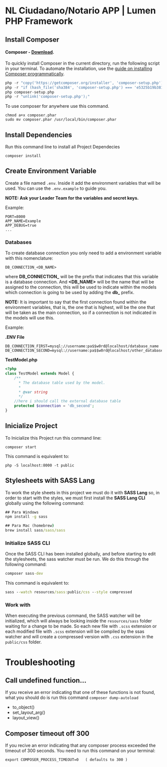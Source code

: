 # NL Ciudadano/Notario APP | Lumen PHP Framework



## Install Composer
#### Composer - [Download](https://getcomposer.org/download/).

To quickly install Composer in the current directory, run the following script in your terminal. To automate the installation, use the [guide on installing Composer programmatically](https://getcomposer.org/doc/faqs/how-to-install-composer-programmatically.md).

```php
php -r "copy('https://getcomposer.org/installer', 'composer-setup.php');"
php -r "if (hash_file('sha384', 'composer-setup.php') === 'e5325b19b381bfd88ce90a5ddb7823406b2a38cff6bb704b0acc289a09c8128d4a8ce2bbafcd1fcbdc38666422fe2806') { echo 'Installer verified'; } else { echo 'Installer corrupt'; unlink('composer-setup.php'); } echo PHP_EOL;"
php composer-setup.php
php -r "unlink('composer-setup.php');"
```

To use composer for anywhere use this command.
```
chmod a+x composer.phar
sudo mv composer.phar /usr/local/bin/composer.phar
```

## Install Dependencies
Run this command line to install all Project Dependecies
```
composer install
```

## Create Environment Variable
Create a file named `.env`. Inside it add the environment variables that will be used. You can use the `.env.example` to guide you.

**NOTE: Ask your Leader Team for the variables and secret keys.**


Example:
```
PORT=8000
APP_NAME=Example
APP_DEBUG=true
...
```

### Databases
To create database connection you only need to add a environment variable with this nomenclature:
```
DB_CONNECTION_<DB_NAME>
```
where **DB_CONNECTION_** will be the prefix that indicates that this variable is a database connection. And **\<DB_NAME\>** will be the name that will be assigned to the connection, this will be used to indicate within the models which connection is going to be used by adding the **db_** prefix.

**NOTE:** It is important to say that the first connection found within the environment variables, that is, the one that is highest, will be the one that will be taken as the main connection, so if a connection is not indicated in the models will use this.

Example:

**.ENV File**
``` dotenv
DB_CONNECTION_FIRST=mysql://username:pa$$w0rd@localhost/database_name
DB_CONNECTION_SECOND=mysql://username:pa$$w0rd@localhost/other_database
```

**TestModel.php**
```php
<?php
class TestModel extends Model {
    /**
      * The database table used by the model.
      *
      * @var string
      */
    //here i should call the external database table
    protected $connection = 'db_second';
}
```

## Inicialize Project
To Inicialize this Project run this command line:
```
composer start
```
This command is equivalent to:
```
php -S localhost:8000 -t public
```

## Stylesheets with SASS Lang
To work the style sheets in this project we must do it with **SASS Lang** so, in order to start with the styles, we must first install the **SASS Lang CLI** globally using the following command:
``` cmd
## Para Windows
npm install -g sass

## Para Mac (homebrew)
brew install sass/sass/sass
```

### Initialize SASS CLI
Once the SASS CLI has been installed globally, and before starting to edit the stylesheets, the sass watcher must be run. We do this through the following command:
``` cmd
composer sass-dev
```

This command is equivalent to:

``` cmd
sass --watch resources/sass:public/css --style compressed
```

### Work with
When executing the previous command, the SASS watcher will be initialized, which will always be looking inside the `resources/sass` folder waiting for a change to be made. So each new file with `.scss` extension or each modified file with `.scss` extension will be compiled by the ssas watcher and will create a compressed version with `.css` extension in the `public/css` folder.

# Troubleshooting
## Call undefined function...
If you receive an error indicating that one of these functions is not found, what you should do is run this command `composer dump-autoload`
- to_object()
- set_layout_arg()
- layout_view()

## Composer timeout off 300
If you recive an error indicating that any composer process exceeded the timeout of 300 seconds. You need to run this command on your terminal:
```
export COMPOSER_PROCESS_TIMEOUT=0   ( defaults to 300 )
```
<!--
[![Build Status](https://travis-ci.org/laravel/lumen-framework.svg)](https://travis-ci.org/laravel/lumen-framework) 
[![Total Downloads](https://poser.pugx.org/laravel/lumen-framework/d/total.svg)](https://packagist.org/packages/laravel/lumen-framework)
[![Latest Stable Version](https://poser.pugx.org/laravel/lumen-framework/v/stable.svg)](https://packagist.org/packages/laravel/lumen-framework)
[![License](https://poser.pugx.org/laravel/lumen-framework/license.svg)](https://packagist.org/packages/laravel/lumen-framework)

Laravel Lumen is a stunningly fast PHP micro-framework for building web applications with expressive, elegant syntax. We believe development must be an enjoyable, creative experience to be truly fulfilling. Lumen attempts to take the pain out of development by easing common tasks used in the majority of web projects, such as routing, database abstraction, queueing, and caching.

## Official Documentation

Documentation for the framework can be found on the [Lumen website](https://lumen.laravel.com/docs).

## Contributing

Thank you for considering contributing to Lumen! The contribution guide can be found in the [Laravel documentation](https://laravel.com/docs/contributions).

## Security Vulnerabilities

If you discover a security vulnerability within Lumen, please send an e-mail to Taylor Otwell at taylor@laravel.com. All security vulnerabilities will be promptly addressed.

## License

The Lumen framework is open-sourced software licensed under the [MIT license](https://opensource.org/licenses/MIT).
-->
